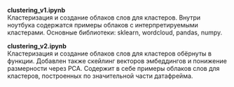 **clustering_v1.ipynb** <br>Кластеризация и создание облаков слов для кластеров. Внутри ноутбука содержатся примеры облаков с интерпретируемыми кластерами. Основные библиотеки: sklearn, wordcloud, pandas, numpy.<br/>

**clustering_v2.ipynb** <br>Кластеризация и создание облаков слов для кластеров обёрнуты в функции. Добавлен также скейлинг векторов эмбеддингов и понижение размерности через PCA. Содержит в себе примеры облаков слов для кластеров, построенных по значительной части датафрейма.<br/>
